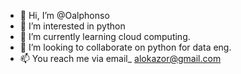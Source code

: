 - 👋 Hi, I’m @Oalphonso
- 👀 I’m interested in python
- 🌱 I’m currently learning cloud computing.
- 💞️ I’m looking to collaborate on python for data eng.
- 📫 You reach me via email_ alokazor@gmail.com

<!---
Oalphonso/Oalphonso is a ✨ special ✨ repository because its `README.md` (this file) appears on your GitHub profile.
You can click the Preview link to take a look at your changes.
--->
